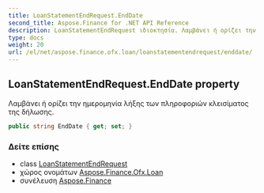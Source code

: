 ```yaml
---
title: LoanStatementEndRequest.EndDate
second_title: Aspose.Finance for .NET API Reference
description: LoanStatementEndRequest ιδιοκτησία. Λαμβάνει ή ορίζει την ημερομηνία λήξης των πληροφοριών κλεισίματος της δήλωσης.
type: docs
weight: 20
url: /el/net/aspose.finance.ofx.loan/loanstatementendrequest/enddate/
---
```

## LoanStatementEndRequest.EndDate property

Λαμβάνει ή ορίζει την ημερομηνία λήξης των πληροφοριών κλεισίματος της δήλωσης.

```csharp
public string EndDate { get; set; }
```

### Δείτε επίσης

* class [LoanStatementEndRequest](../)
* χώρος ονομάτων [Aspose.Finance.Ofx.Loan](../../loanstatementendrequest/)
* συνέλευση [Aspose.Finance](../../../)


